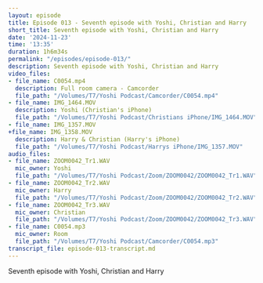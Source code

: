 ```yaml
---
layout: episode
title: Episode 013 - Seventh episode with Yoshi, Christian and Harry
short_title: Seventh episode with Yoshi, Christian and Harry
date: '2024-11-23'
time: '13:35'
duration: 1h6m34s
permalink: "/episodes/episode-013/"
description: Seventh episode with Yoshi, Christian and Harry
video_files:
- file_name: C0054.mp4
  description: Full room camera - Camcorder
  file_path: "/Volumes/T7/Yoshi Podcast/Camcorder/C0054.mp4"
- file_name: IMG_1464.MOV
  description: Yoshi (Christian's iPhone)
  file_path: "/Volumes/T7/Yoshi Podcast/Christians iPhone/IMG_1464.MOV"
- file_name: IMG_1357.MOV
+file_name: IMG_1358.MOV
  description: Harry & Christian (Harry's iPhone)
  file_path: "/Volumes/T7/Yoshi Podcast/Harrys iPhone/IMG_1357.MOV"
audio_files:
- file_name: ZOOM0042_Tr1.WAV
  mic_owner: Yoshi
  file_path: "/Volumes/T7/Yoshi Podcast/Zoom/ZOOM0042/ZOOM0042_Tr1.WAV"
- file_name: ZOOM0042_Tr2.WAV
  mic_owner: Harry
  file_path: "/Volumes/T7/Yoshi Podcast/Zoom/ZOOM0042/ZOOM0042_Tr2.WAV"
- file_name: ZOOM0042_Tr3.WAV
  mic_owner: Christian
  file_path: "/Volumes/T7/Yoshi Podcast/Zoom/ZOOM0042/ZOOM0042_Tr3.WAV"
- file_name: C0054.mp3
  mic_owner: Room
  file_path: "/Volumes/T7/Yoshi Podcast/Camcorder/C0054.mp3"
transcript_file: episode-013-transcript.md
---
```

Seventh episode with Yoshi, Christian and Harry

